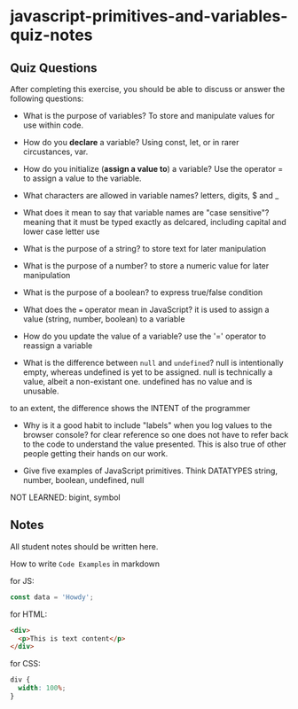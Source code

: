 # javascript-primitives-and-variables-quiz-notes

## Quiz Questions

After completing this exercise, you should be able to discuss or answer the following questions:

- What is the purpose of variables?
  To store and manipulate values for use within code.

- How do you **declare** a variable?
  Using const, let, or in rarer circustances, var.

- How do you initialize (**assign a value to**) a variable?
  Use the operator = to assign a value to the variable.

- What characters are allowed in variable names?
  letters, digits, $ and \_

- What does it mean to say that variable names are "case sensitive"?
  meaning that it must be typed exactly as delcared, including capital and lower case letter use

- What is the purpose of a string?
  to store text for later manipulation

- What is the purpose of a number?
  to store a numeric value for later manipulation

- What is the purpose of a boolean?
  to express true/false condition

- What does the `=` operator mean in JavaScript?
  it is used to assign a value (string, number, boolean) to a variable

- How do you update the value of a variable?
  use the '=' operator to reassign a variable

- What is the difference between `null` and `undefined`?
  null is intentionally empty, whereas undefined is yet to be assigned.
  null is technically a value, albeit a non-existant one.
  undefined has no value and is unusable.

to an extent, the difference shows the INTENT of the programmer

- Why is it a good habit to include "labels" when you log values to the browser console?
  for clear reference so one does not have to refer back to the code to understand the value presented.
  This is also true of other people getting their hands on our work.

- Give five examples of JavaScript primitives.
  Think DATATYPES
  string, number, boolean, undefined, null

NOT LEARNED: bigint, symbol

## Notes

All student notes should be written here.

How to write `Code Examples` in markdown

for JS:

```javascript
const data = 'Howdy';
```

for HTML:

```html
<div>
  <p>This is text content</p>
</div>
```

for CSS:

```css
div {
  width: 100%;
}
```
